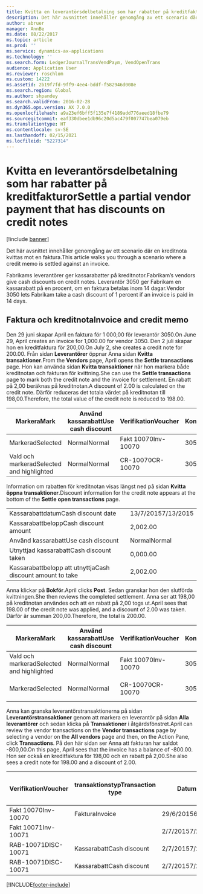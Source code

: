 ```yaml
---
title: Kvitta en leverantörsdelbetalning som har rabatter på kreditfakturor
description: Det här avsnittet innehåller genomgång av ett scenario där en kreditnota kvittas mot en faktura.
author: abruer
manager: AnnBe
ms.date: 08/22/2017
ms.topic: article
ms.prod: ''
ms.service: dynamics-ax-applications
ms.technology: ''
ms.search.form: LedgerJournalTransVendPaym, VendOpenTrans
audience: Application User
ms.reviewer: roschlom
ms.custom: 14222
ms.assetid: 2b19f7fd-9ff9-4ee4-bddf-f582946d008e
ms.search.region: Global
ms.author: shpandey
ms.search.validFrom: 2016-02-28
ms.dyn365.ops.version: AX 7.0.0
ms.openlocfilehash: a9a23ef6bff5f135e7f4189add776aeed18fbe79
ms.sourcegitcommit: eaf330dbee1db96c20d5ac479f007747bea079eb
ms.translationtype: HT
ms.contentlocale: sv-SE
ms.lasthandoff: 02/15/2021
ms.locfileid: "5227314"
---
```

# <a name="settle-a-partial-vendor-payment-that-has-discounts-on-credit-notes"></a><span data-ttu-id="fc369-103">Kvitta en leverantörsdelbetalning som har rabatter på kreditfakturor</span><span class="sxs-lookup"><span data-stu-id="fc369-103">Settle a partial vendor payment that has discounts on credit notes</span></span>

[!include [banner](../includes/banner.md)]

<span data-ttu-id="fc369-104">Det här avsnittet innehåller genomgång av ett scenario där en kreditnota kvittas mot en faktura.</span><span class="sxs-lookup"><span data-stu-id="fc369-104">This article walks you through a scenario where a credit memo is settled against an invoice.</span></span>

<span data-ttu-id="fc369-105">Fabrikams leverantörer ger kassarabatter på kreditnotor.</span><span class="sxs-lookup"><span data-stu-id="fc369-105">Fabrikam’s vendors give cash discounts on credit notes.</span></span> <span data-ttu-id="fc369-106">Leverantör 3050 ger Fabrikam en kassarabatt på en procent, om en faktura betalas inom 14 dagar.</span><span class="sxs-lookup"><span data-stu-id="fc369-106">Vendor 3050 lets Fabrikam take a cash discount of 1 percent if an invoice is paid in 14 days.</span></span>

## <a name="invoice-and-credit-memo"></a><span data-ttu-id="fc369-107">Faktura och kreditnota</span><span class="sxs-lookup"><span data-stu-id="fc369-107">Invoice and credit memo</span></span>
<span data-ttu-id="fc369-108">Den 29 juni skapar April en faktura för 1 000,00 för leverantör 3050.</span><span class="sxs-lookup"><span data-stu-id="fc369-108">On June 29, April creates an invoice for 1,000.00 for vendor 3050.</span></span> <span data-ttu-id="fc369-109">Den 2 juli skapar hon en kreditfaktura för 200,00.</span><span class="sxs-lookup"><span data-stu-id="fc369-109">On July 2, she creates a credit note for 200.00.</span></span> <span data-ttu-id="fc369-110">Från sidan **Leverantörer** öppnar Anna sidan **Kvitta transaktioner**.</span><span class="sxs-lookup"><span data-stu-id="fc369-110">From the **Vendors** page, April opens the **Settle transactions** page.</span></span> <span data-ttu-id="fc369-111">Hon kan använda sidan **Kvitta transaktioner** när hon markera både kreditnotan och fakturan för kvittning.</span><span class="sxs-lookup"><span data-stu-id="fc369-111">She can use the **Settle transactions** page to mark both the credit note and the invoice for settlement.</span></span> <span data-ttu-id="fc369-112">En rabatt på 2,00 beräknas på kreditnotan.</span><span class="sxs-lookup"><span data-stu-id="fc369-112">A discount of 2.00 is calculated on the credit note.</span></span> <span data-ttu-id="fc369-113">Därför reduceras det totala värdet på kreditnotan till 198,00.</span><span class="sxs-lookup"><span data-stu-id="fc369-113">Therefore, the total value of the credit note is reduced to 198.00.</span></span>

| <span data-ttu-id="fc369-114">Markera</span><span class="sxs-lookup"><span data-stu-id="fc369-114">Mark</span></span>                     | <span data-ttu-id="fc369-115">Använd kassarabatt</span><span class="sxs-lookup"><span data-stu-id="fc369-115">Use cash discount</span></span> | <span data-ttu-id="fc369-116">Verifikation</span><span class="sxs-lookup"><span data-stu-id="fc369-116">Voucher</span></span>   | <span data-ttu-id="fc369-117">Konto</span><span class="sxs-lookup"><span data-stu-id="fc369-117">Account</span></span> | <span data-ttu-id="fc369-118">Datum</span><span class="sxs-lookup"><span data-stu-id="fc369-118">Date</span></span>      | <span data-ttu-id="fc369-119">Förfallodatum</span><span class="sxs-lookup"><span data-stu-id="fc369-119">Due date</span></span>  | <span data-ttu-id="fc369-120">Faktura</span><span class="sxs-lookup"><span data-stu-id="fc369-120">Invoice</span></span> | <span data-ttu-id="fc369-121">Belopp i transaktionsvalutan</span><span class="sxs-lookup"><span data-stu-id="fc369-121">Amount in transaction currency</span></span> | <span data-ttu-id="fc369-122">Valuta</span><span class="sxs-lookup"><span data-stu-id="fc369-122">Currency</span></span> | <span data-ttu-id="fc369-123">Belopp att kvitta</span><span class="sxs-lookup"><span data-stu-id="fc369-123">Amount to settle</span></span> |
|--------------------------|-------------------|-----------|---------|-----------|-----------|---------|--------------------------------|----------|------------------|
| <span data-ttu-id="fc369-124">Markerad</span><span class="sxs-lookup"><span data-stu-id="fc369-124">Selected</span></span>                 | <span data-ttu-id="fc369-125">Normal</span><span class="sxs-lookup"><span data-stu-id="fc369-125">Normal</span></span>            | <span data-ttu-id="fc369-126">Fakt 10070</span><span class="sxs-lookup"><span data-stu-id="fc369-126">Inv-10070</span></span> | <span data-ttu-id="fc369-127">3050</span><span class="sxs-lookup"><span data-stu-id="fc369-127">3050</span></span>    | <span data-ttu-id="fc369-128">29/6/2015</span><span class="sxs-lookup"><span data-stu-id="fc369-128">6/29/2015</span></span> | <span data-ttu-id="fc369-129">29/7/2015</span><span class="sxs-lookup"><span data-stu-id="fc369-129">7/29/2015</span></span> | <span data-ttu-id="fc369-130">10070</span><span class="sxs-lookup"><span data-stu-id="fc369-130">10070</span></span>   | <span data-ttu-id="fc369-131">-1 000,00</span><span class="sxs-lookup"><span data-stu-id="fc369-131">-1,000.00</span></span>                      | <span data-ttu-id="fc369-132">USD</span><span class="sxs-lookup"><span data-stu-id="fc369-132">USD</span></span>      | <span data-ttu-id="fc369-133">-990,00</span><span class="sxs-lookup"><span data-stu-id="fc369-133">-990.00</span></span>          |
| <span data-ttu-id="fc369-134">Vald och markerad</span><span class="sxs-lookup"><span data-stu-id="fc369-134">Selected and highlighted</span></span> | <span data-ttu-id="fc369-135">Normal</span><span class="sxs-lookup"><span data-stu-id="fc369-135">Normal</span></span>            | <span data-ttu-id="fc369-136">CR-10070</span><span class="sxs-lookup"><span data-stu-id="fc369-136">CR-10070</span></span>  | <span data-ttu-id="fc369-137">3050</span><span class="sxs-lookup"><span data-stu-id="fc369-137">3050</span></span>    | <span data-ttu-id="fc369-138">2/7/2015</span><span class="sxs-lookup"><span data-stu-id="fc369-138">7/2/2015</span></span>  | <span data-ttu-id="fc369-139">29/7/2015</span><span class="sxs-lookup"><span data-stu-id="fc369-139">7/29/2015</span></span> |         | <span data-ttu-id="fc369-140">200,00</span><span class="sxs-lookup"><span data-stu-id="fc369-140">200.00</span></span>                         | <span data-ttu-id="fc369-141">USD</span><span class="sxs-lookup"><span data-stu-id="fc369-141">USD</span></span>      | <span data-ttu-id="fc369-142">198,00</span><span class="sxs-lookup"><span data-stu-id="fc369-142">198.00</span></span>           |

<span data-ttu-id="fc369-143">Information om rabatten för kreditnotan visas längst ned på sidan **Kvitta öppna transaktioner**.</span><span class="sxs-lookup"><span data-stu-id="fc369-143">Discount information for the credit note appears at the bottom of the **Settle open transactions** page.</span></span>

|                              |           |
|------------------------------|-----------|
| <span data-ttu-id="fc369-144">Kassarabattdatum</span><span class="sxs-lookup"><span data-stu-id="fc369-144">Cash discount date</span></span>           | <span data-ttu-id="fc369-145">13/7/2015</span><span class="sxs-lookup"><span data-stu-id="fc369-145">7/13/2015</span></span> |
| <span data-ttu-id="fc369-146">Kassarabattbelopp</span><span class="sxs-lookup"><span data-stu-id="fc369-146">Cash discount amount</span></span>         | <span data-ttu-id="fc369-147">2,00</span><span class="sxs-lookup"><span data-stu-id="fc369-147">2.00</span></span>      |
| <span data-ttu-id="fc369-148">Använd kassarabatt</span><span class="sxs-lookup"><span data-stu-id="fc369-148">Use cash discount</span></span>            | <span data-ttu-id="fc369-149">Normal</span><span class="sxs-lookup"><span data-stu-id="fc369-149">Normal</span></span>    |
| <span data-ttu-id="fc369-150">Utnyttjad kassarabatt</span><span class="sxs-lookup"><span data-stu-id="fc369-150">Cash discount taken</span></span>          | <span data-ttu-id="fc369-151">0,00</span><span class="sxs-lookup"><span data-stu-id="fc369-151">0.00</span></span>      |
| <span data-ttu-id="fc369-152">Kassarabattbelopp att utnyttja</span><span class="sxs-lookup"><span data-stu-id="fc369-152">Cash discount amount to take</span></span> | <span data-ttu-id="fc369-153">2,00</span><span class="sxs-lookup"><span data-stu-id="fc369-153">2.00</span></span>      |

<span data-ttu-id="fc369-154">Anna klickar på **Bokför**.</span><span class="sxs-lookup"><span data-stu-id="fc369-154">April clicks **Post**.</span></span> <span data-ttu-id="fc369-155">Sedan granskar hon den slutförda kvittningen.</span><span class="sxs-lookup"><span data-stu-id="fc369-155">She then reviews the completed settlement.</span></span> <span data-ttu-id="fc369-156">Anna ser att 198,00 på kreditnotan användes och att en rabatt på 2,00 togs ut.</span><span class="sxs-lookup"><span data-stu-id="fc369-156">April sees that 198.00 of the credit note was applied, and a discount of 2.00 was taken.</span></span> <span data-ttu-id="fc369-157">Därför är summan 200,00.</span><span class="sxs-lookup"><span data-stu-id="fc369-157">Therefore, the total is 200.00.</span></span>

| <span data-ttu-id="fc369-158">Markera</span><span class="sxs-lookup"><span data-stu-id="fc369-158">Mark</span></span>                     | <span data-ttu-id="fc369-159">Använd kassarabatt</span><span class="sxs-lookup"><span data-stu-id="fc369-159">Use cash discount</span></span> | <span data-ttu-id="fc369-160">Verifikation</span><span class="sxs-lookup"><span data-stu-id="fc369-160">Voucher</span></span>   | <span data-ttu-id="fc369-161">Konto</span><span class="sxs-lookup"><span data-stu-id="fc369-161">Account</span></span> | <span data-ttu-id="fc369-162">Datum</span><span class="sxs-lookup"><span data-stu-id="fc369-162">Date</span></span>      | <span data-ttu-id="fc369-163">Förfallodatum</span><span class="sxs-lookup"><span data-stu-id="fc369-163">Due date</span></span>  | <span data-ttu-id="fc369-164">Faktura</span><span class="sxs-lookup"><span data-stu-id="fc369-164">Invoice</span></span>  | <span data-ttu-id="fc369-165">Belopp i transaktionsvalutan</span><span class="sxs-lookup"><span data-stu-id="fc369-165">Amount in transaction currency</span></span> | <span data-ttu-id="fc369-166">Valuta</span><span class="sxs-lookup"><span data-stu-id="fc369-166">Currency</span></span> | <span data-ttu-id="fc369-167">Belopp att kvitta</span><span class="sxs-lookup"><span data-stu-id="fc369-167">Amount to settle</span></span> |
|--------------------------|-------------------|-----------|---------|-----------|-----------|----------|--------------------------------|----------|------------------|
| <span data-ttu-id="fc369-168">Vald och markerad</span><span class="sxs-lookup"><span data-stu-id="fc369-168">Selected and highlighted</span></span> | <span data-ttu-id="fc369-169">Normal</span><span class="sxs-lookup"><span data-stu-id="fc369-169">Normal</span></span>            | <span data-ttu-id="fc369-170">Fakt 10070</span><span class="sxs-lookup"><span data-stu-id="fc369-170">Inv-10070</span></span> | <span data-ttu-id="fc369-171">3050</span><span class="sxs-lookup"><span data-stu-id="fc369-171">3050</span></span>    | <span data-ttu-id="fc369-172">29/6/2015</span><span class="sxs-lookup"><span data-stu-id="fc369-172">6/29/2015</span></span> | <span data-ttu-id="fc369-173">29/7/2015</span><span class="sxs-lookup"><span data-stu-id="fc369-173">7/29/2015</span></span> | <span data-ttu-id="fc369-174">10070</span><span class="sxs-lookup"><span data-stu-id="fc369-174">10070</span></span>    | <span data-ttu-id="fc369-175">-1 000,00</span><span class="sxs-lookup"><span data-stu-id="fc369-175">-1,000.00</span></span>                      | <span data-ttu-id="fc369-176">USD</span><span class="sxs-lookup"><span data-stu-id="fc369-176">USD</span></span>      | <span data-ttu-id="fc369-177">-200,00</span><span class="sxs-lookup"><span data-stu-id="fc369-177">-200.00</span></span>          |
| <span data-ttu-id="fc369-178">Markerad</span><span class="sxs-lookup"><span data-stu-id="fc369-178">Selected</span></span>                 | <span data-ttu-id="fc369-179">Normal</span><span class="sxs-lookup"><span data-stu-id="fc369-179">Normal</span></span>            | <span data-ttu-id="fc369-180">CR-10070</span><span class="sxs-lookup"><span data-stu-id="fc369-180">CR-10070</span></span>  | <span data-ttu-id="fc369-181">3050</span><span class="sxs-lookup"><span data-stu-id="fc369-181">3050</span></span>    | <span data-ttu-id="fc369-182">2/7/2015</span><span class="sxs-lookup"><span data-stu-id="fc369-182">7/2/2015</span></span>  | <span data-ttu-id="fc369-183">29/7/2015</span><span class="sxs-lookup"><span data-stu-id="fc369-183">7/29/2015</span></span> | <span data-ttu-id="fc369-184">CR-10070</span><span class="sxs-lookup"><span data-stu-id="fc369-184">CR-10070</span></span> | <span data-ttu-id="fc369-185">200,00</span><span class="sxs-lookup"><span data-stu-id="fc369-185">200.00</span></span>                         | <span data-ttu-id="fc369-186">USD</span><span class="sxs-lookup"><span data-stu-id="fc369-186">USD</span></span>      | <span data-ttu-id="fc369-187">198,00</span><span class="sxs-lookup"><span data-stu-id="fc369-187">198.00</span></span>           |

<span data-ttu-id="fc369-188">Anna kan granska leverantörstransaktionerna på sidan **Leverantörstransaktioner** genom att markera en leverantör på sidan **Alla leverantörer** och sedan klicka på **Transaktioner** i åtgärdsfönstret.</span><span class="sxs-lookup"><span data-stu-id="fc369-188">April can review the vendor transactions on the **Vendor transactions** page by selecting a vendor on the **All vendors** page and then, on the Action Pane, click **Transactions**.</span></span> <span data-ttu-id="fc369-189">På den här sidan ser Anna att fakturan har saldot -800,00.</span><span class="sxs-lookup"><span data-stu-id="fc369-189">On this page, April sees that the invoice has a balance of -800.00.</span></span> <span data-ttu-id="fc369-190">Hon ser också en kreditfaktura för 198,00 och en rabatt på 2,00.</span><span class="sxs-lookup"><span data-stu-id="fc369-190">She also sees a credit note for 198.00 and a discount of 2.00.</span></span>

| <span data-ttu-id="fc369-191">Verifikation</span><span class="sxs-lookup"><span data-stu-id="fc369-191">Voucher</span></span>    | <span data-ttu-id="fc369-192">transaktionstyp</span><span class="sxs-lookup"><span data-stu-id="fc369-192">Transaction type</span></span> | <span data-ttu-id="fc369-193">Datum</span><span class="sxs-lookup"><span data-stu-id="fc369-193">Date</span></span>      | <span data-ttu-id="fc369-194">Faktura</span><span class="sxs-lookup"><span data-stu-id="fc369-194">Invoice</span></span> | <span data-ttu-id="fc369-195">Debetbelopp i transaktionsvaluta</span><span class="sxs-lookup"><span data-stu-id="fc369-195">Amount in transaction currency debit</span></span> | <span data-ttu-id="fc369-196">Kreditbelopp i transaktionsvaluta</span><span class="sxs-lookup"><span data-stu-id="fc369-196">Amount in transaction currency credit</span></span> | <span data-ttu-id="fc369-197">Saldo</span><span class="sxs-lookup"><span data-stu-id="fc369-197">Balance</span></span> | <span data-ttu-id="fc369-198">Valuta</span><span class="sxs-lookup"><span data-stu-id="fc369-198">Currency</span></span> |
|------------|------------------|-----------|---------|--------------------------------------|---------------------------------------|---------|----------|
| <span data-ttu-id="fc369-199">Fakt 10070</span><span class="sxs-lookup"><span data-stu-id="fc369-199">Inv-10070</span></span>  | <span data-ttu-id="fc369-200">Faktura</span><span class="sxs-lookup"><span data-stu-id="fc369-200">Invoice</span></span>          | <span data-ttu-id="fc369-201">29/6/2015</span><span class="sxs-lookup"><span data-stu-id="fc369-201">6/29/2015</span></span> | <span data-ttu-id="fc369-202">10070</span><span class="sxs-lookup"><span data-stu-id="fc369-202">10070</span></span>   |                                      | <span data-ttu-id="fc369-203">1 000,00</span><span class="sxs-lookup"><span data-stu-id="fc369-203">1,000.00</span></span>                              | <span data-ttu-id="fc369-204">-800,00</span><span class="sxs-lookup"><span data-stu-id="fc369-204">-800.00</span></span> | <span data-ttu-id="fc369-205">USD</span><span class="sxs-lookup"><span data-stu-id="fc369-205">USD</span></span>      |
| <span data-ttu-id="fc369-206">Fakt 10071</span><span class="sxs-lookup"><span data-stu-id="fc369-206">Inv-10071</span></span>  |                  | <span data-ttu-id="fc369-207">2/7/2015</span><span class="sxs-lookup"><span data-stu-id="fc369-207">7/2/2015</span></span>  | <span data-ttu-id="fc369-208">CR10071</span><span class="sxs-lookup"><span data-stu-id="fc369-208">CR10071</span></span> | <span data-ttu-id="fc369-209">200,00</span><span class="sxs-lookup"><span data-stu-id="fc369-209">200.00</span></span>                               |                                       | <span data-ttu-id="fc369-210">0,00</span><span class="sxs-lookup"><span data-stu-id="fc369-210">0.00</span></span>    | <span data-ttu-id="fc369-211">USD</span><span class="sxs-lookup"><span data-stu-id="fc369-211">USD</span></span>      |
| <span data-ttu-id="fc369-212">RAB-10071</span><span class="sxs-lookup"><span data-stu-id="fc369-212">DISC-10071</span></span> |  <span data-ttu-id="fc369-213">Kassarabatt</span><span class="sxs-lookup"><span data-stu-id="fc369-213">Cash discount</span></span>   | <span data-ttu-id="fc369-214">2/7/2015</span><span class="sxs-lookup"><span data-stu-id="fc369-214">7/2/2015</span></span>  |         | <span data-ttu-id="fc369-215">2,00</span><span class="sxs-lookup"><span data-stu-id="fc369-215">2.00</span></span>                                 |                                       | <span data-ttu-id="fc369-216">0,00</span><span class="sxs-lookup"><span data-stu-id="fc369-216">0.00</span></span>    | <span data-ttu-id="fc369-217">USD</span><span class="sxs-lookup"><span data-stu-id="fc369-217">USD</span></span>      |
| <span data-ttu-id="fc369-218">RAB-10071</span><span class="sxs-lookup"><span data-stu-id="fc369-218">DISC-10071</span></span> |  <span data-ttu-id="fc369-219">Kassarabatt</span><span class="sxs-lookup"><span data-stu-id="fc369-219">Cash discount</span></span>   | <span data-ttu-id="fc369-220">2/7/2015</span><span class="sxs-lookup"><span data-stu-id="fc369-220">7/2/2015</span></span>  |         |                                      | <span data-ttu-id="fc369-221">2,00</span><span class="sxs-lookup"><span data-stu-id="fc369-221">2.00</span></span>                                  | <span data-ttu-id="fc369-222">0,00</span><span class="sxs-lookup"><span data-stu-id="fc369-222">0.00</span></span>    | <span data-ttu-id="fc369-223">USD</span><span class="sxs-lookup"><span data-stu-id="fc369-223">USD</span></span>      |







[!INCLUDE[footer-include](../../includes/footer-banner.md)]